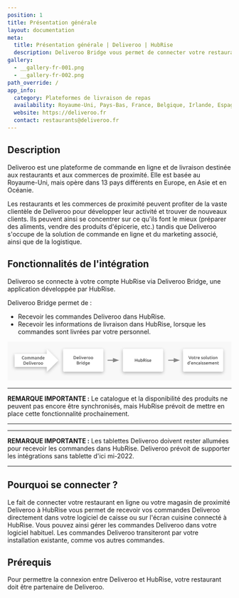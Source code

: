 ```yaml
---
position: 1
title: Présentation générale
layout: documentation
meta:
  title: Présentation générale | Deliveroo | HubRise
  description: Deliveroo Bridge vous permet de connecter votre restaurant Deliveroo à HubRise, et de recevoir vos commandes Deliveroo dans votre logiciel de caisse.
gallery:
  - __gallery-fr-001.png
  - __gallery-fr-002.png
path_override: /
app_info:
  category: Plateformes de livraison de repas
  availability: Royaume-Uni, Pays-Bas, France, Belgique, Irlande, Espagne, Italie, Australie, Nouvelle-Zélande, Singapour, Hong Kong, Émirats arabes unis et Koweït
  website: https://deliveroo.fr
  contact: restaurants@deliveroo.fr
---
```


## Description

Deliveroo est une plateforme de commande en ligne et de livraison destinée aux restaurants et aux commerces de proximité. Elle est basée au Royaume-Uni, mais opère dans 13 pays différents en Europe, en Asie et en Océanie.

Les restaurants et les commerces de proximité peuvent profiter de la vaste clientèle de Deliveroo pour développer leur activité et trouver de nouveaux clients. Ils peuvent ainsi se concentrer sur ce qu'ils font le mieux (préparer des aliments, vendre des produits d'épicerie, etc.) tandis que Deliveroo s'occupe de la solution de commande en ligne et du marketing associé, ainsi que de la logistique.

## Fonctionnalités de l'intégration

Deliveroo se connecte à votre compte HubRise via Deliveroo Bridge, une application développée par HubRise.

Deliveroo Bridge permet de :

- Recevoir les commandes Deliveroo dans HubRise.
- Recevoir les informations de livraison dans HubRise, lorsque les commandes sont livrées par votre personnel.

![Schéma du flux de connexion entre Deliveroo, Deliveroo Bridge et HubRise](../images/000-fr-2x-connection-diagram.png)

---

**REMARQUE IMPORTANTE :** Le catalogue et la disponibilité des produits ne peuvent pas encore être synchronisés, mais HubRise prévoit de mettre en place cette fonctionnalité prochainement.

---

---

**REMARQUE IMPORTANTE :** Les tablettes Deliveroo doivent rester allumées pour recevoir les commandes dans HubRise. Deliveroo prévoit de supporter les intégrations sans tablette d'ici mi-2022.

---

## Pourquoi se connecter ?

Le fait de connecter votre restaurant en ligne ou votre magasin de proximité Deliveroo à HubRise vous permet de recevoir vos commandes Deliveroo directement dans votre logiciel de caisse ou sur l'écran cuisine connecté à HubRise. Vous pouvez ainsi gérer les commandes Deliveroo dans votre logiciel habituel. Les commandes Deliveroo transiteront par votre installation existante, comme vos autres commandes.

## Prérequis

Pour permettre la connexion entre Deliveroo et HubRise, votre restaurant doit être partenaire de Deliveroo.
